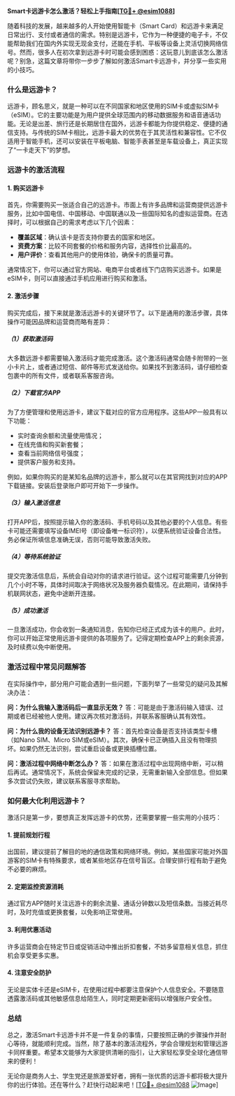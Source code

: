 **Smart卡远游卡怎么激活？轻松上手指南[[TG💪+ @esim1088](https://t.me/s/esim1088)]**

随着科技的发展，越来越多的人开始使用智能卡（Smart Card）和远游卡来满足日常出行、支付或者通信的需求。特别是远游卡，它作为一种便捷的电子卡，不仅能帮助我们在国内外实现无现金支付，还能在手机、平板等设备上灵活切换网络信号。然而，很多人在初次拿到远游卡时可能会感到困惑：这玩意儿到底该怎么激活呢？别急，这篇文章将带你一步步了解如何激活Smart卡远游卡，并分享一些实用的小技巧。

### 什么是远游卡？

远游卡，顾名思义，就是一种可以在不同国家和地区使用的SIM卡或虚拟SIM卡（eSIM）。它的主要功能是为用户提供全球范围内的移动数据服务和语音通话功能。无论是出差、旅行还是长期居住在国外，远游卡都能为你提供稳定、便捷的通信支持。与传统的SIM卡相比，远游卡最大的优势在于其灵活性和兼容性。它不仅适用于智能手机，还可以安装在平板电脑、智能手表甚至是车载设备上，真正实现了“一卡走天下”的梦想。

### 远游卡的激活流程

#### 1. 购买远游卡

首先，你需要购买一张适合自己的远游卡。市面上有许多品牌和运营商提供远游卡服务，比如中国电信、中国移动、中国联通以及一些国际知名的虚拟运营商。在选择时，可以根据自己的需求考虑以下几个因素：

- **覆盖区域**：确认该卡是否支持你要去的国家和地区。
- **资费方案**：比较不同套餐的价格和服务内容，选择性价比最高的。
- **用户评价**：查看其他用户的使用体验，确保卡的质量可靠。

通常情况下，你可以通过官方网站、电商平台或者线下门店购买远游卡。如果是eSIM卡，则可以直接通过手机应用进行购买和激活。

#### 2. 激活步骤

购买完成后，接下来就是激活远游卡的关键环节了。以下是通用的激活步骤，具体操作可能因品牌和运营商而略有差异：

##### （1）获取激活码

大多数远游卡都需要输入激活码才能完成激活。这个激活码通常会随卡附带的一张小卡片上，或者通过短信、邮件等形式发送给你。如果找不到激活码，请仔细检查包裹中的所有文件，或者联系客服咨询。

##### （2）下载官方APP

为了方便管理和使用远游卡，建议下载对应的官方应用程序。这些APP一般具有以下功能：

- 实时查询余额和流量使用情况；
- 在线充值和购买新套餐；
- 查看当前网络信号强度；
- 提供客户服务和支持。

例如，如果你购买的是某知名品牌的远游卡，那么就可以在其官网找到对应的APP下载链接。安装后登录账户即可开始下一步操作。

##### （3）输入激活信息

打开APP后，按照提示输入你的激活码、手机号码以及其他必要的个人信息。有些卡可能还需要填写设备IMEI号（即设备唯一标识符），以便系统验证设备合法性。务必保证所填信息准确无误，否则可能导致激活失败。

##### （4）等待系统验证

提交完激活信息后，系统会自动对你的请求进行验证。这个过程可能需要几分钟到几个小时不等，具体时间取决于网络状况及服务器负载情况。在此期间，请保持手机联网状态，避免中途断开连接。

##### （5）成功激活

一旦激活成功，你会收到一条通知消息，告知你已经正式成为该卡的用户。此时，你可以开始正常使用远游卡提供的各项服务了。记得定期检查APP上的剩余资源，及时续费以免中断使用。

### 激活过程中常见问题解答

在实际操作中，部分用户可能会遇到一些问题，下面列举了一些常见的疑问及其解决办法：

**问：为什么我输入激活码后一直显示无效？**
答：可能是由于激活码输入错误、过期或者已经被他人使用。建议再次核对激活码，并联系客服确认其有效性。

**问：为什么我的设备无法识别远游卡？**
答：首先检查设备是否支持该类型卡槽（如Nano SIM、Micro SIM或eSIM）。其次，确保卡已正确插入且没有物理损坏。如果仍然无法识别，尝试重启设备或更换插槽位置。

**问：激活过程中网络中断怎么办？**
答：如果在激活过程中出现网络中断，可以稍后再试。通常情况下，系统会保留未完成的记录，无需重新输入全部信息。但如果多次尝试仍失败，建议联系客服寻求帮助。

### 如何最大化利用远游卡？

激活只是第一步，要想真正发挥远游卡的优势，还需要掌握一些实用的小技巧：

#### 1. 提前规划行程

出国前，建议提前了解目的地的通信政策和网络环境。例如，某些国家可能对外国游客的SIM卡有特殊要求，或者某些地区存在信号盲区。合理安排行程有助于避免不必要的麻烦。

#### 2. 定期监控资源消耗

通过官方APP随时关注远游卡的剩余流量、通话分钟数以及短信条数。当接近耗尽时，及时充值或更换套餐，以免影响正常使用。

#### 3. 利用优惠活动

许多运营商会在特定节日或促销活动中推出折扣套餐，不妨多留意相关信息，抓住机会享受更多实惠。

#### 4. 注意安全防护

无论是实体卡还是eSIM卡，在使用过程中都要注意保护个人信息安全。不要随意透露激活码或其他敏感信息给陌生人，同时定期更新密码以增强账户安全性。

### 总结

总之，激活Smart卡远游卡并不是一件复杂的事情，只要按照正确的步骤操作并耐心等待，就能顺利完成。当然，除了基本的激活流程外，学会合理规划和管理远游卡同样重要。希望本文能够为大家提供清晰的指引，让大家轻松享受全球化通信带来的便利！

无论你是商务人士、学生党还是旅游爱好者，拥有一张优质的远游卡都将极大提升你的出行体验。还在等什么？赶快行动起来吧！[[TG💪+ @esim1088](https://t.me/s/esim1088) ![Image](https://i.postimg.cc/4NQfJmqS/Snipaste-2025-05-13-00-14-12.png)]